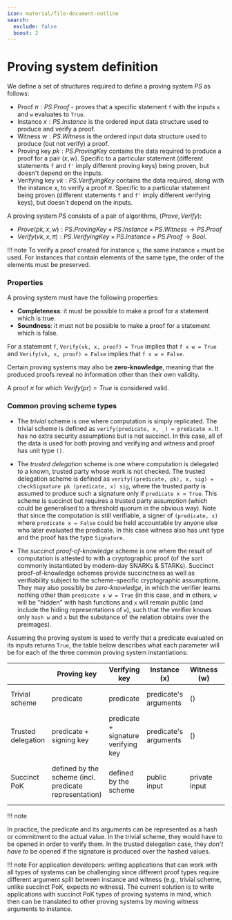 ```yaml
---
icon: material/file-document-outline
search:
  exclude: false
  boost: 2
---
```


# Proving system definition


We define a set of structures required to define a proving system $PS$ as follows:

- Proof $\pi: PS.Proof$ - proves that a specific statement `f` with the inputs `x` and `w` evaluates to `True`.
- Instance $x: PS.Instance$ is the ordered input data structure used to produce and verify a proof.
- Witness $w: PS.Witness$ is the ordered input data structure used to produce (but not verify) a proof.
- Proving key $pk: PS.ProvingKey$ contains the data required to produce a proof for a pair $(x, w)$. Specific to a particular statement (different statements `f` and `f'` imply different proving keys) being proven, but doesn't depend on the inputs.
- Verifying key $vk: PS.VerifyingKey$ contains the data required, along with the instance $x$, to verify a proof $\pi$. Specific to a particular statement being proven (different statements `f` and `f'` imply different verifying keys), but doesn't depend on the inputs.


A proving system $PS$ consists of a pair of algorithms, $(Prove, Verify)$:

- $Prove(pk, x, w): PS.ProvingKey \times PS.Instance \times PS.Witness \rightarrow PS.Proof$
- $Verify(vk, x, \pi): PS.VerifyingKey \times PS.Instance \times PS.Proof \rightarrow Bool$.

!!! note
    To verify a proof created for instance `x`, the same instance `x` must be used. For instances that contain elements of the same type, the order of the elements must be preserved.

### Properties

A proving system must have the following properties:

- **Completeness**: it must be possible to make a proof for a statement which is true.
- **Soundness**: it must not be possible to make a proof for a statement which is false.

For a statement `f`, `Verify(vk, x, proof) = True` implies that `f x w = True` and `Verify(vk, x, proof) = False` implies that `f x w = False`.

Certain proving systems may also be **zero-knowledge**, meaning that the produced proofs reveal no information other than their own validity.

A proof $\pi$ for which $Verify(pr) = True$ is considered valid.

### Common proving scheme types

- The _trivial_ scheme is one where computation is simply replicated. The
  trivial scheme is defined as `verify(predicate, x, _) = predicate x`. It has no extra security assumptions but is not succinct. In this case, all of the data is used for both proving and verifying and witness and proof has unit type `()`.

- The _trusted delegation_ scheme is one where computation is delegated to a
  known, trusted party whose work is not checked. The trusted delegation scheme
  is defined as `verify((predicate, pk), x, sig) = checkSignature pk (predicate, x) sig`, where the trusted party is assumed to produce such a
  signature only if `predicate x = True`. This scheme is succinct but requires a
  trusted party assumption (which could be generalised to a threshold quorum in
  the obvious way). Note that since the computation is still verifiable, a
  signer of `(predicate, x)` where `predicate x = False` could be held
  accountable by anyone else who later evaluated the predicate. In this case witness also has unit type and the proof has the type `Signature`.

- The _succinct proof-of-knowledge_ scheme is one where the result of computation is attested to with a cryptographic proof (of the sort commonly instantiated by modern-day SNARKs & STARKs). Succinct proof-of-knowledge schemes provide succinctness as well as verifiability subject to the scheme-specific cryptographic assumptions. They may also possibly be _zero-knowledge_, in which the verifier learns nothing other than `predicate x w = True` (in this case, and in others, `w` will be "hidden" with hash functions and `x` will remain public (and include the hiding representations of `w`), such that the verifier knows only `hash w` and `x` but the substance of the relation obtains over the preimages).

Assuming the proving system is used to verify that a predicate evaluated on its inputs returns `True`, the table below describes what each parameter will be for each of the three common proving system instantiations:

||Proving key|Verifying key|Instance (x)|Witness (w)|Proof|Properties|
|-|-|-|-|-|-|-|
|Trivial scheme|predicate|predicate|predicate's arguments|()|()|transparent, not succinct|
|Trusted delegation|predicate + signing key|predicate + signature verifying key|predicate's arguments|()|signature|succinct, trusted, verifiable|
|Succinct PoK|defined by the scheme (incl. predicate representation)|defined by the scheme|public input|private input|defined by the scheme|succinct, verifiable, possibly zero knowledge|

!!! note

In practice, the predicate and its arguments can be represented as a hash or commitment to the actual value. In the trivial scheme, they would have to be opened in order to verify them. In the trusted delegation case, they *don't have to* be opened if the signature is produced over the hashed values.

!!! note
  For application developers: writing applications that can work with all types of systems can be challenging since different proof types require different argument split between instance and witness (e.g., trivial scheme, unlike succinct PoK, expects no witness). The current solution is to write applications with succinct PoK types of proving systems in mind, which then can be translated to other proving systems by moving witness arguments to instance.